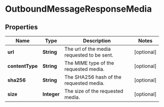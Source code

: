 # OutboundMessageResponseMedia

## Properties
Name | Type | Description | Notes
------------ | ------------- | ------------- | -------------
**url** | **String** | The url of the media requested to be sent. |  [optional]
**contentType** | **String** | The MIME type of the requested media. |  [optional]
**sha256** | **String** | The SHA256 hash of the requested media. |  [optional]
**size** | **Integer** | The size of the requested media. |  [optional]
